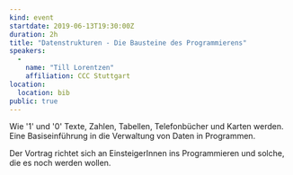 ```yaml
---
kind: event
startdate: 2019-06-13T19:30:00Z
duration: 2h
title: "Datenstrukturen - Die Bausteine des Programmierens"
speakers:
  -
    name: "Till Lorentzen"
    affiliation: CCC Stuttgart
location:
  location: bib
public: true
---
```

Wie '1' und '0' Texte, Zahlen, Tabellen, Telefonbücher und Karten werden. Eine Basiseinführung in die Verwaltung von Daten in Programmen.

Der Vortrag richtet sich an EinsteigerInnen ins Programmieren und solche, die es noch werden wollen.
